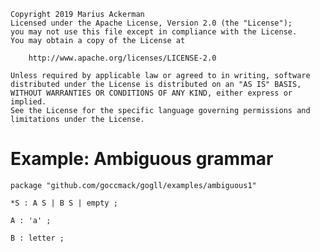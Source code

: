     Copyright 2019 Marius Ackerman
    Licensed under the Apache License, Version 2.0 (the "License");
    you may not use this file except in compliance with the License.
    You may obtain a copy of the License at

        http://www.apache.org/licenses/LICENSE-2.0

    Unless required by applicable law or agreed to in writing, software
    distributed under the License is distributed on an "AS IS" BASIS,
    WITHOUT WARRANTIES OR CONDITIONS OF ANY KIND, either express or implied.
    See the License for the specific language governing permissions and
    limitations under the License.
    
# Example: Ambiguous grammar

```
package "github.com/goccmack/gogll/examples/ambiguous1"

*S : A S | B S | empty ;

A : 'a' ;

B : letter ;
```